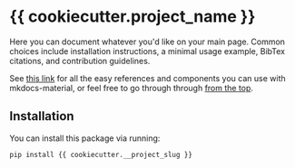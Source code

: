 # {{ cookiecutter.project_name }}

Here you can document whatever you'd like on your main page. Common choices include installation instructions, a minimal usage example, BibTex citations, and contribution guidelines.

See [this link](https://squidfunk.github.io/mkdocs-material/reference/) for all the easy references and components you can use with mkdocs-material, or feel free to go through through [from the top](https://squidfunk.github.io/mkdocs-material/).

## Installation

You can install this package via running:

```bash
pip install {{ cookiecutter.__project_slug }}
```



